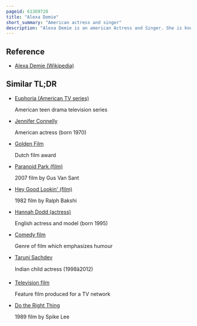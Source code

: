 ```yaml
---
pageid: 61369728
title: "Alexa Demie"
short_summary: "American actress and singer"
description: "Alexa Demie is an american Actress and Singer. She is known for her Role as Madeleine Maddy Perez on the Teen televised Series Hbo Euphoria. Demie made her Feature Film Debut with a minor Role in the comedy-drama Brigsby Bear before starring in the Coming-Of-Age Film Mid90S and the Drama Film Waves. She has also appeared in numerous Music Videos."
---
```


## Reference

- [Alexa Demie (Wikipedia)](https://en.wikipedia.org/?curid=61369728)

## Similar TL;DR

- [Euphoria (American TV series)](/tldr/en/euphoria-american-tv-series)

  American teen drama television series

- [Jennifer Connelly](/tldr/en/jennifer-connelly)

  American actress (born 1970)

- [Golden Film](/tldr/en/golden-film)

  Dutch film award

- [Paranoid Park (film)](/tldr/en/paranoid-park-film)

  2007 film by Gus Van Sant

- [Hey Good Lookin' (film)](/tldr/en/hey-good-lookin-film)

  1982 film by Ralph Bakshi

- [Hannah Dodd (actress)](/tldr/en/hannah-dodd-actress)

  English actress and model (born 1995)

- [Comedy film](/tldr/en/comedy-film)

  Genre of film which emphasizes humour

- [Taruni Sachdev](/tldr/en/taruni-sachdev)

  Indian child actress (1998â2012)

- [Television film](/tldr/en/television-film)

  Feature film produced for a TV network

- [Do the Right Thing](/tldr/en/do-the-right-thing)

  1989 film by Spike Lee
